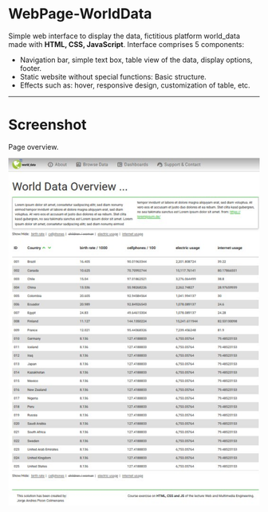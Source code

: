 # WebPage-WorldData
Simple web interface to display the data, fictitious platform world_data made with **HTML, CSS, JavaScript**.
Interface comprises 5 components:
+ Navigation bar, simple text box, table view of the data, display options, footer.
+ Static website without special functions: Basic structure.
+ Effects such as: hover, responsive design, customization of table, etc.

---
# Screenshot
Page overview.

![image_alt](https://github.com/jorgepiconjr/WebPage-WorldData/blob/51d59756a9bb59b4fb2654aadd3bc1c56716fb79/screenshot.jpg)
